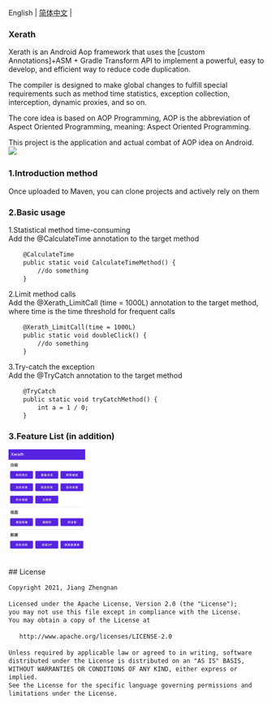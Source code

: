 English | [简体中文](./README.md) |<br />


### Xerath
Xerath is an Android Aop framework that uses the [custom Annotations]+ASM + Gradle Transform API to implement a powerful, easy to develop, and efficient way to reduce code duplication.<br />

The compiler is designed to make global changes to fulfill special requirements such as method time statistics, exception collection, interception, dynamic proxies, and so on.<br />

The core idea is based on AOP Programming, AOP is the abbreviation of Aspect Oriented Programming, meaning: Aspect Oriented Programming.<br />

This project is the application and actual combat of AOP idea on Android.<br />
<img src="https://github.com/jiangzhengnan/Xerath/blob/master/app/src/main/res/raw/ic_bg.png" width="50%"/><br />

### 1.Introduction method
Once uploaded to Maven, you can clone projects and actively rely on them<br/>

### 2.Basic usage
1.Statistical method time-consuming<br/>
Add the @CalculateTime annotation to the target method<br/>
```
    @CalculateTime
    public static void CalculateTimeMethod() {
        //do something
    }
```
2.Limit method calls<br/>
Add the @Xerath_LimitCall (time = 1000L) annotation to the target method, where time is the time threshold for frequent calls<br/>
```
    @Xerath_LimitCall(time = 1000L)
    public static void doubleClick() {
        //do something
    }
```
3.Try-catch the exception<br/>
Add the @TryCatch annotation to the target method<br/>
```
    @TryCatch
    public static void tryCatchMethod() {
        int a = 1 / 0;
    }
```

### 3.Feature List (in addition)
<img src="https://github.com/jiangzhengnan/Xerath/blob/master/app/src/main/res/raw/ic_func.jpg" width="30%" /><br />



</br>
## License

    Copyright 2021, Jiang Zhengnan

    Licensed under the Apache License, Version 2.0 (the "License");
    you may not use this file except in compliance with the License.
    You may obtain a copy of the License at

       http://www.apache.org/licenses/LICENSE-2.0

    Unless required by applicable law or agreed to in writing, software
    distributed under the License is distributed on an "AS IS" BASIS,
    WITHOUT WARRANTIES OR CONDITIONS OF ANY KIND, either express or implied.
    See the License for the specific language governing permissions and
    limitations under the License.
